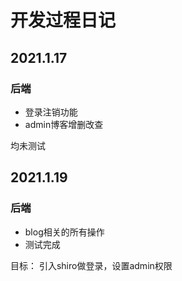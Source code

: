 # 开发过程日记

## 2021.1.17

### 后端

- 登录注销功能
- admin博客增删改查

均未测试

## 2021.1.19
### 后端
- blog相关的所有操作
- 测试完成

目标：
引入shiro做登录，设置admin权限
